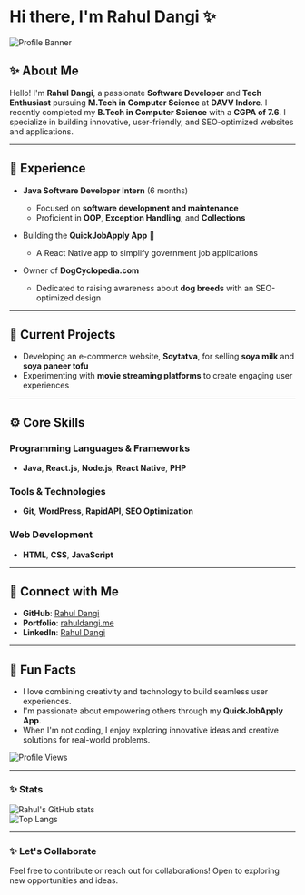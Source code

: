 # Hi there, I'm Rahul Dangi ✨

![Profile Banner](https://via.placeholder.com/1200x300?text=Welcome+to+My+GitHub+Profile)

## ✨ About Me

Hello! I'm **Rahul Dangi**, a passionate **Software Developer** and **Tech Enthusiast** pursuing **M.Tech in Computer Science** at **DAVV Indore**. I recently completed my **B.Tech in Computer Science** with a **CGPA of 7.6**. I specialize in building innovative, user-friendly, and SEO-optimized websites and applications. 

---

## 💼 Experience

- **Java Software Developer Intern** (6 months)
  - Focused on **software development and maintenance**
  - Proficient in **OOP**, **Exception Handling**, and **Collections**

- Building the **QuickJobApply App** 🚀
  - A React Native app to simplify government job applications

- Owner of **DogCyclopedia.com**
  - Dedicated to raising awareness about **dog breeds** with an SEO-optimized design

---

## 🔄 Current Projects

- Developing an e-commerce website, **Soytatva**, for selling **soya milk** and **soya paneer tofu**
- Experimenting with **movie streaming platforms** to create engaging user experiences

---

## ⚙ Core Skills

### Programming Languages & Frameworks
- **Java**, **React.js**, **Node.js**, **React Native**, **PHP**

### Tools & Technologies
- **Git**, **WordPress**, **RapidAPI**, **SEO Optimization**

### Web Development
- **HTML**, **CSS**, **JavaScript**

---

## 🔗 Connect with Me

- **GitHub**: [Rahul Dangi](https://github.com/)
- **Portfolio**: [rahuldangi.me](https://rahuldangi.me)
- **LinkedIn**: [Rahul Dangi](https://linkedin.com/in/rahul-dangi8962)

---

## 🎨 Fun Facts

- I love combining creativity and technology to build seamless user experiences.
- I'm passionate about empowering others through my **QuickJobApply App**.
- When I'm not coding, I enjoy exploring innovative ideas and creative solutions for real-world problems.

![Profile Views](https://komarev.com/ghpvc/?username=rahuldangi&color=green)

---

### ✨ Stats

![Rahul's GitHub stats](https://github-readme-stats.vercel.app/api?username=rahuldangi&show_icons=true&theme=radical)  
![Top Langs](https://github-readme-stats.vercel.app/api/top-langs/?username=rahuldangi&layout=compact&theme=radical)

---

### ✨ Let's Collaborate

Feel free to contribute or reach out for collaborations! Open to exploring new opportunities and ideas.
